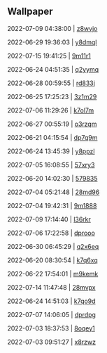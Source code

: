 ## Wallpaper
2022-07-09 04:38:00 | [z8wvjo](https://th.wallhaven.cc/small/z8/z8wvjo.jpg) 

2022-06-29 19:36:03 | [y8dmql](https://th.wallhaven.cc/small/y8/y8dmql.jpg) 

2022-07-15 19:41:25 | [9m11r1](https://th.wallhaven.cc/small/9m/9m11r1.jpg) 

2022-06-24 04:51:35 | [q2yymq](https://th.wallhaven.cc/small/q2/q2yymq.jpg) 

2022-06-28 00:59:55 | [rd833j](https://th.wallhaven.cc/small/rd/rd833j.jpg) 

2022-06-25 17:25:23 | [3z1m29](https://th.wallhaven.cc/small/3z/3z1m29.jpg) 

2022-07-06 11:29:26 | [k7ol7m](https://th.wallhaven.cc/small/k7/k7ol7m.jpg) 

2022-06-27 00:55:19 | [o3rzqm](https://th.wallhaven.cc/small/o3/o3rzqm.jpg) 

2022-06-21 04:15:54 | [dp7q9m](https://th.wallhaven.cc/small/dp/dp7q9m.jpg) 

2022-06-24 13:45:39 | [y8ppzl](https://th.wallhaven.cc/small/y8/y8ppzl.jpg) 

2022-07-05 16:08:55 | [57xry3](https://th.wallhaven.cc/small/57/57xry3.jpg) 

2022-06-20 14:02:30 | [579835](https://th.wallhaven.cc/small/57/579835.jpg) 

2022-07-04 05:21:48 | [28md96](https://th.wallhaven.cc/small/28/28md96.jpg) 

2022-07-04 19:42:31 | [9m1888](https://th.wallhaven.cc/small/9m/9m1888.jpg) 

2022-07-09 17:14:40 | [l36rkr](https://th.wallhaven.cc/small/l3/l36rkr.jpg) 

2022-07-06 17:22:58 | [dprooo](https://th.wallhaven.cc/small/dp/dprooo.jpg) 

2022-06-30 06:45:29 | [q2x6eq](https://th.wallhaven.cc/small/q2/q2x6eq.jpg) 

2022-06-20 08:30:54 | [k7q6xq](https://th.wallhaven.cc/small/k7/k7q6xq.jpg) 

2022-06-22 17:54:01 | [m9kemk](https://th.wallhaven.cc/small/m9/m9kemk.jpg) 

2022-07-14 11:47:48 | [28mvpx](https://th.wallhaven.cc/small/28/28mvpx.jpg) 

2022-06-24 14:51:03 | [k7qo9d](https://th.wallhaven.cc/small/k7/k7qo9d.jpg) 

2022-07-07 14:06:05 | [dprdpg](https://th.wallhaven.cc/small/dp/dprdpg.jpg) 

2022-07-03 18:37:53 | [8oqey1](https://th.wallhaven.cc/small/8o/8oqey1.jpg) 

2022-07-03 09:51:27 | [x8rzwz](https://th.wallhaven.cc/small/x8/x8rzwz.jpg) 

